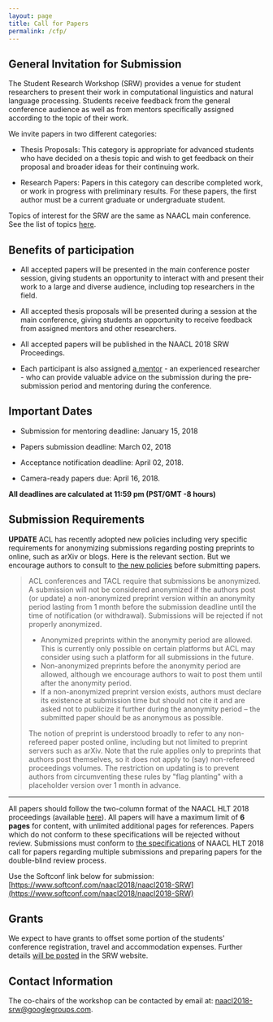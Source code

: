```yaml
---
layout: page
title: Call for Papers
permalink: /cfp/
---
```


## General Invitation for Submission

The Student Research Workshop (SRW) provides a venue for student researchers to present their work in computational linguistics and natural language processing. Students receive feedback from the general conference audience as well as from mentors specifically assigned according to the topic of their work.

We invite papers in two different categories:

* Thesis Proposals: This category is appropriate for advanced students who have decided on a thesis topic and wish to get feedback on their proposal and broader ideas for their continuing work.

* Research Papers: Papers in this category can describe completed work, or work in progress with preliminary results. For these papers, the first author must be a current graduate or undergraduate student.

Topics of interest for the SRW are the same as NAACL main conference. See the list of topics [here](http://naacl2018.org/call_for_paper.html).

## Benefits of participation

* All accepted papers will be presented in the main conference poster session, giving students an opportunity to interact with and present their work to a large and diverse audience, including top researchers in the field.

* All accepted thesis proposals will be presented during a session at the main conference, giving students an opportunity to receive feedback from assigned mentors and other researchers.

* All accepted papers will be published in the NAACL 2018 SRW Proceedings.

* Each participant is also assigned [a mentor](../mentoring) - an experienced researcher - who can provide valuable advice on the submission during the pre-submission period and mentoring during the conference.


## Important Dates

* Submission for mentoring deadline: January 15, 2018

* Papers submission deadline: March 02, 2018

* Acceptance notification deadline: April 02, 2018.

* Camera-ready papers due: April 16, 2018.

**All deadlines are calculated at 11:59 pm (PST/GMT -8 hours)**

## Submission Requirements

**UPDATE** ACL has recently adopted new policies including very specific requirements for anonymizing submissions regarding posting preprints to online, such as arXiv or blogs. Here is the relevant section. But we encourage authors to consult to [the new policies](https://www.aclweb.org/portal/content/new-policies-submission-review-and-citation) before submitting papers. 

> ACL conferences and TACL require that submissions be anonymized. A submission will not be considered anonymized if the authors post (or update) a non-anonymized preprint version within an anonymity period lasting from 1 month before the submission deadline until the time of notification (or withdrawal). Submissions will be rejected if not properly anonymized.
> 
> * Anonymized preprints within the anonymity period are allowed. This is currently only possible on certain platforms but ACL may consider using such a platform for all submissions in the future.
> * Non-anonymized preprints before the anonymity period are allowed, although we encourage authors to wait to post them until after the anonymity period.
> * If a non-anonymized preprint version exists, authors must declare its existence at submission time but should not cite it and are asked not to publicize it further during the anonymity period – the submitted paper should be as anonymous as possible.
> 
> The notion of preprint is understood broadly to refer to any non-refereed paper posted online, including but not limited to preprint servers such as arXiv. Note that the rule applies only to preprints that authors post themselves, so it does not apply to (say) non-refereed proceedings volumes. The restriction on updating is to prevent authors from circumventing these rules by "flag planting" with a placeholder version over 1 month in advance.

___

All papers should follow the two-column format of the NAACL HLT 2018 proceedings (available [here](http://naacl.org/naacl-pubs/)). All papers will have a maximum limit of **6 pages** for content, with unlimited additional pages for references. Papers which do not conform to these specifications will be rejected without review. Submissions must conform to [the specifications](http://naacl2018.org/call_for_paper.html) of NAACL HLT 2018 call for papers regarding multiple submissions and preparing papers for the double-blind review process.

Use the Softconf link below for submission: [https://www.softconf.com/naacl2018/naacl2018-SRW](https://www.softconf.com/naacl2018/naacl2018-SRW)

## Grants

We expect to have grants to offset some portion of the students' conference registration, travel and accommodation expenses. Further details [will be posted](../travel-and-grants) in the SRW website.

## Contact Information

The co-chairs of the workshop can be contacted by email at: [naacl2018-srw@googlegroups.com](mailto:naacl2018-srw@googlegroups.com).

